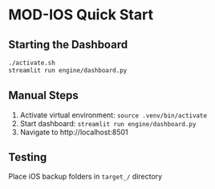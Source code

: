 # MOD-IOS Quick Start

## Starting the Dashboard
```bash
./activate.sh
streamlit run engine/dashboard.py
```

## Manual Steps
1. Activate virtual environment: `source .venv/bin/activate`
2. Start dashboard: `streamlit run engine/dashboard.py`
3. Navigate to http://localhost:8501

## Testing
Place iOS backup folders in `target_/` directory
